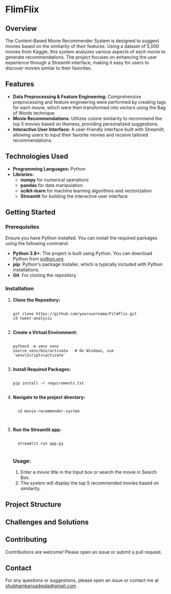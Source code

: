# FlimFlix

## Overview
The Content-Based Movie Recommender System is designed to suggest movies based on the similarity of their features. Using a dataset of 5,000 movies from Kaggle, this system analyzes various aspects of each movie to generate recommendations. The project focuses on enhancing the user experience through a Streamlit interface, making it easy for users to discover movies similar to their favorites.

## Features
<ul>
  <li><strong>Data Preprocessing & Feature Engineering:</strong> Comprehensive preprocessing and feature engineering were performed by creating tags for each movie, which were then transformed into vectors using the Bag of Words technique.</li>
  <li><strong>Movie Recommendations:</strong> Utilizes cosine similarity to recommend the top 5 movies based on likeness, providing personalized suggestions.
</li>
  <li><strong>Interactive User Interface:</strong>  A user-friendly interface built with Streamlit, allowing users to input their favorite movies and receive tailored recommendations.</li>
</ul>

## Technologies Used
<ul>
<li><strong>Programming Languages:</strong> Python</li>
  
  <li><strong>Libraries:</strong> 
  <ul> <li><strong>numpy</strong> for numerical operations</li>
       <li><strong>pandas</strong> for data manipulation</li>
       <li><strong>scikit-learn</strong>  for machine learning algorithms and vectorization</li>
       <li><strong>Streamlit</strong> for building the interactive user interface</li>
  </ul>
  </li>
  
</ul>

## Getting Started

  <!DOCTYPE html>
<html lang="en">
<head>
    <meta charset="UTF-8">
    <meta name="viewport" content="width=device-width, initial-scale=1.0">
</head>
<body>

<h3>Prerequisites</h3>
<p>Ensure you have Python installed. You can install the required packages using the following command:</p>
<ul>
    <li><strong>Python 3.8+</strong>: The project is built using Python. You can download Python from <a href="https://www.python.org/downloads/">python.org</a>.</li>
    <li><strong>pip</strong>: Python's package installer, which is typically included with Python installations.</li>
    <li><strong>Git</strong>: For cloning the repository.</li>
</ul>

<h3>Installation</h3>
<ol>
    <li><strong>Clone the Repository:</strong>
        <pre><code class="bash">
git clone https://github.com/yourusername/FilmFlix.git
cd tweet-analysis
        </code></pre>
    </li>
    <li><strong>Create a Virtual Environment:</strong>
        <pre><code class="bash">
python3 -m venv venv
source venv/bin/activate   # On Windows, use `venv\Scripts\activate`
        </code></pre>
    </li>
    <li><strong>Install Required Packages:</strong>
        <pre><code class="bash">
pip install -r requirements.txt
        </code></pre>
    </li>

  <li><strong>Navigate to the project directory:</strong>
      <pre><code class="bash">
  cd movie-recommender-system

  </code></pre>
  </li>


  <li><strong>Run the Streamlit app:</strong>
      <pre><code class="bash">
  streamlit run app.py
      </code></pre>
    </li> 

  <h3>Usage:</h3>
  <ol>
    <LI>Enter a movie title in the Input box or search the movie in Search Box.</LI>
    <LI>The system will display the top 5 recommended movies based on similarity.</LI>
  </ol>
</ol>


## Project Structure

## Challenges and Solutions

## Contributing
Contributions are welcome! Please open an issue or submit a pull request.


## Contact
For any questions or suggestions, please open an issue or contact me at <a href="mailto:shubhamkansadwala@gmail.com">shubhamkansadwala@gmail.com</a>
.
